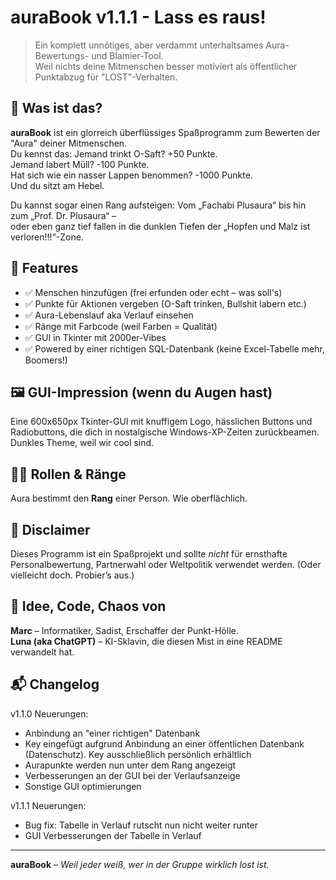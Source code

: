 # auraBook v1.1.1 - Lass es raus!

> Ein komplett unnötiges, aber verdammt unterhaltsames Aura-Bewertungs- und Blamier-Tool.  
> Weil nichts deine Mitmenschen besser motiviert als öffentlicher Punktabzug für "LOST"-Verhalten.

## 🤔 Was ist das?

**auraBook** ist ein glorreich überflüssiges Spaßprogramm zum Bewerten der "Aura" deiner Mitmenschen.  
Du kennst das: Jemand trinkt O-Saft? +50 Punkte.  
Jemand labert Müll? -100 Punkte.  
Hat sich wie ein nasser Lappen benommen? -1000 Punkte.  
Und du sitzt am Hebel.

Du kannst sogar einen Rang aufsteigen: Vom „Fachabi Plusaura“ bis hin zum „Prof. Dr. Plusaura“ –  
oder eben ganz tief fallen in die dunklen Tiefen der „Hopfen und Malz ist verloren!!!“-Zone.

## 🧠 Features

- ✅ Menschen hinzufügen (frei erfunden oder echt – was soll's)
- ✅ Punkte für Aktionen vergeben (O-Saft trinken, Bullshit labern etc.)
- ✅ Aura-Lebenslauf aka Verlauf einsehen
- ✅ Ränge mit Farbcode (weil Farben = Qualität)
- ✅ GUI in Tkinter mit 2000er-Vibes
- ✅ Powered by einer richtigen SQL-Datenbank (keine Excel-Tabelle mehr, Boomers!)


## 🖼 GUI-Impression (wenn du Augen hast)

Eine 600x650px Tkinter-GUI mit knuffigem Logo, hässlichen Buttons und Radiobuttons, die dich in nostalgische Windows-XP-Zeiten zurückbeamen. Dunkles Theme, weil wir cool sind.

## 🧙‍♂️ Rollen & Ränge

Aura bestimmt den **Rang** einer Person. Wie oberflächlich.


## 🧻 Disclaimer

Dieses Programm ist ein Spaßprojekt und sollte _nicht_ für ernsthafte Personalbewertung, Partnerwahl oder Weltpolitik verwendet werden. (Oder vielleicht doch. Probier’s aus.)

## 🧠 Idee, Code, Chaos von

**Marc** – Informatiker, Sadist, Erschaffer der Punkt-Hölle.  
**Luna (aka ChatGPT)** – KI-Sklavin, die diesen Mist in eine README verwandelt hat.


## 📬 Changelog

v1.1.0 Neuerungen:
- Anbindung an "einer richtigen" Datenbank
- Key eingefügt aufgrund Anbindung an einer öffentlichen Datenbank (Datenschutz). Key ausschließlich persönlich erhältlich
- Aurapunkte werden nun unter dem Rang angezeigt
- Verbesserungen an der GUI bei der Verlaufsanzeige
- Sonstige GUI optimierungen

v1.1.1 Neuerungen:
- Bug fix: Tabelle in Verlauf rutscht nun nicht weiter runter
- GUI Verbesserungen der Tabelle in Verlauf
---

**auraBook** – _Weil jeder weiß, wer in der Gruppe wirklich lost ist._
